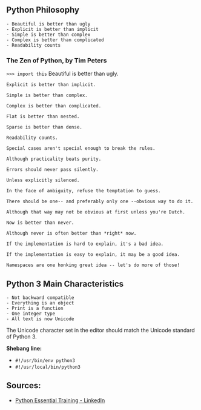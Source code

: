## Python Philosophy
	- Beautiful is better than ugly
	- Explicit is better than implicit
	- Simple is better than complex
	- Complex is better than complicated
	- Readability counts

### The Zen of Python, by Tim Peters
`>>> import this`
	Beautiful is better than ugly.

	Explicit is better than implicit.

	Simple is better than complex.

	Complex is better than complicated.

	Flat is better than nested.

	Sparse is better than dense.

	Readability counts.

	Special cases aren't special enough to break the rules.

	Although practicality beats purity.

	Errors should never pass silently.

	Unless explicitly silenced.

	In the face of ambiguity, refuse the temptation to guess.

	There should be one-- and preferably only one --obvious way to do it.

	Although that way may not be obvious at first unless you're Dutch.

	Now is better than never.

	Although never is often better than *right* now.

	If the implementation is hard to explain, it's a bad idea.

	If the implementation is easy to explain, it may be a good idea.

	Namespaces are one honking great idea -- let's do more of those!
	
## Python 3 Main Characteristics
	- Not backward compatible
	- Everything is an object
	- Print is a function
	- One integer type
	- All text is now Unicode

The Unicode character set in the editor should match the Unicode standard of Python 3.

**Shebang line:**
- `#!/usr/bin/env python3`
- `#!/usr/local/bin/python3`

## Sources:
- [Python Essential Training - LinkedIn](linkedin.com/learning/python-essential-training-2018/)
